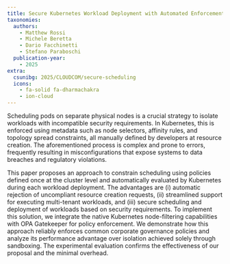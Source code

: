 ```yaml
---
title: Secure Kubernetes Workload Deployment with Automated Enforcement of Cluster-Defined Policies
taxonomies:
  authors:
    - Matthew Rossi
    - Michele Beretta
    - Dario Facchinetti
    - Stefano Paraboschi
  publication-year:
    - 2025
extra:
  csunibg: 2025/CLOUDCOM/secure-scheduling
  icons:
    - fa-solid fa-dharmachakra
    - ion-cloud
---
```


Scheduling pods on separate physical nodes is a crucial strategy to isolate
workloads with incompatible security requirements. In Kubernetes, this is
enforced using metadata such as node selectors, affinity rules, and topology
spread constraints, all manually defined by developers at resource creation.
The aforementioned process is complex and prone to errors, frequently resulting
in misconfigurations that expose systems to data breaches and regulatory
violations.

This paper proposes an approach to constrain scheduling using policies defined
once at the cluster level and automatically evaluated by Kubernetes during each
workload deployment. The advantages are
(i) automatic rejection of uncompliant resource creation requests,
(ii) streamlined support for executing multi-tenant workloads,
and
(iii) secure scheduling and deployment of workloads based on security requirements.
To implement this solution, we integrate the native Kubernetes
node-filtering capabilities with OPA Gatekeeper for policy
enforcement. We demonstrate how this approach reliably enforces common
corporate governance policies and analyze its performance advantage over
isolation achieved solely through sandboxing. The experimental
evaluation confirms the effectiveness of our proposal and the minimal
overhead.
